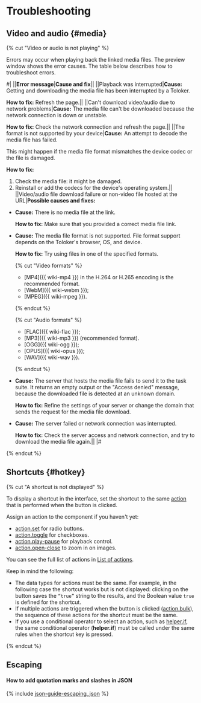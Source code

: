 # Troubleshooting

## Video and audio {#media}

{% cut "Video or audio is not playing" %}

Errors may occur when playing back the linked media files. The preview window shows the error causes. The table below describes how to troubleshoot errors.

#|
||**Error message**|**Cause and fix**||
||Playback was interrupted|**Cause:** Getting and downloading the media file has been interrupted by a Toloker.

**How to fix:** Refresh the page.||
||Can't download video/audio due to network problems|**Cause:** The media file can't be downloaded because the network connection is down or unstable.

**How to fix:** Check the network connection and refresh the page.||
||The format is not supported by your device|**Cause:** An attempt to decode the media file has failed.

This might happen if the media file format mismatches the device codec or the file is damaged.

**How to fix:**
1. Check the media file: it might be damaged.
1. Reinstall or add the codecs for the device's operating system.||
||Video/audio file download failure or non-video file hosted at the URL|**Possible causes and fixes:**
- **Cause:** There is no media file at the link.

  **How to fix:** Make sure that you provided a correct media file link.

- **Cause:** The media file format is not supported. File format support depends on the Toloker's browser, OS, and device.

  **How to fix:** Try using files in one of the specified formats.
  
  {% cut "Video formats" %}

    - [MP4]({{ wiki-mp4 }}) in the H.264 or H.265 encoding is the recommended format.
    - [WebM]({{ wiki-webm }});
    - [MPEG]({{ wiki-mpeg }}).

  {% endcut %}

  {% cut "Audio formats" %}

    - [FLAC]({{ wiki-flac }});
    - [MP3]({{ wiki-mp3 }}) (recommended format).
    - [OGG]({{ wiki-ogg }});
    - [OPUS]({{ wiki-opus }});
    - [WAV]({{ wiki-wav }}).
  
  {% endcut %}
  
- **Cause:** The server that hosts the media file fails to send it to the task suite. It returns an empty output or the "Access denied" message, because the downloaded file is detected at an unknown domain.

  **How to fix:** Refine the settings of your server or change the domain that sends the request for the media file download.

- **Cause:** The server failed or network connection was interrupted.

  **How to fix:** Check the server access and network connection, and try to download the media file again.||
|#

{% endcut %}

## Shortcuts {#hotkey}

{% cut "A shortcut is not displayed" %}


To display a shortcut in the interface, set the shortcut to the same [action](../reference/actions.md) that is performed when the button is clicked.

Assign an action to the component if you haven't yet:
- [action.set](../reference/action.set.md) for radio buttons.
- [action.toggle](../reference/action.toggle.md) for checkboxes.
- [action.play-pause](../reference/action.play-pause.md) for playback control.
- [action.open-close](../reference/action.open-close.md) to zoom in on images.

You can see the full list of actions in [List of actions](../reference/actions.md).

Keep in mind the following:

- The data types for actions must be the same. For example, in the following case the shortcut works but is not displayed: clicking on the button saves the `“true”` string to the results, and the Boolean value `true` is defined for the shortcut.
- If multiple actions are triggered when the button is clicked ([action.bulk](../reference/action.bulk.md)), the sequence of these actions for the shortcut must be the same.
- If you use a conditional operator to select an action, such as [helper.if](../reference/helper.if.md), the same conditional operator (**helper.if**) must be called under the same rules when the shortcut key is pressed.

{% endcut %}

## Escaping

#### How to add quotation marks and slashes in JSON

{% include [json-guide-escaping_json](../_includes/quickstart/id-json-guide/escaping_json.md) %}
